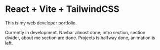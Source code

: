 # React + Vite + TailwindCSS

This is my web developer portfolio.

Currently in development. Navbar almost done, intro section, section divider, about me section are done. Projects is halfway done, animation is left.